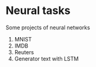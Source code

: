 # Neural tasks
Some projects of neural networks
1. MNIST
2. IMDB
3. Reuters
4. Generator text with LSTM
